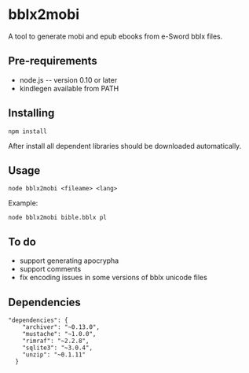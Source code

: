 # bblx2mobi

A tool to generate mobi and epub ebooks from e-Sword bblx files.

## Pre-requirements

* node.js -- version 0.10 or later
* kindlegen available from PATH

## Installing

```
npm install
```

After install all dependent libraries should be downloaded automatically.

## Usage

```
node bblx2mobi <fileame> <lang>
```

Example:

```
node bblx2mobi bible.bblx pl
```

## To do

* support generating apocrypha
* support comments
* fix encoding issues in some versions of bblx unicode files

## Dependencies

```
"dependencies": {
    "archiver": "~0.13.0",
    "mustache": "~1.0.0",
    "rimraf": "~2.2.8",
    "sqlite3": "~3.0.4",
    "unzip": "~0.1.11"
  }
```